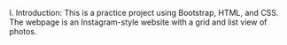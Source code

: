 I. Introduction: 
This is a practice project using Bootstrap, HTML, and CSS. The webpage is an Instagram-style website with a grid and list view of photos.